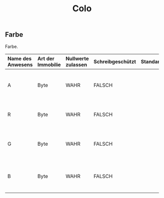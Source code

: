 ﻿---
title: Colo
second_title: Aspose.Cells Cloud Documen
type: docs
url: /de/specification/model/color/
description: "Aspose.Cells Cloud-Modellspezifikation: Farbe. Müheloses Bearbeiten von Excel und anderen Tabellenkalkulationsdokumenten mit Funktionen wie Öffnen, Generieren, Bearbeiten, Teilen, Zusammenführen, Vergleichen und Konvertieren"
kwords: Excel, Office, Tabellenkalkulation, Cloud REST API, Farbe
weight: 50
---
## **Farbe**

 Farbe.

| Name des Anwesens| Art der Immobilie| Nullwerte zulassen| Schreibgeschützt| Standardwert| Beschreibung|
|:- |:- |:- |:- |:- |:- |
| A| Byte| WAHR| FALSCH|| Ruft den Alphakomponentenwert dieser System.Drawing.Color-Struktur ab.|
| R| Byte| WAHR| FALSCH|| Ruft den Wert der roten Komponente dieser System.Drawing.Color-Struktur ab.|
| G| Byte| WAHR| FALSCH|| Ruft den Wert der grünen Komponente dieser System.Drawing.Color-Struktur ab.|
| B| Byte| WAHR| FALSCH|| Ruft den Wert der blauen Komponente dieser System.Drawing.Color-Struktur ab.|

